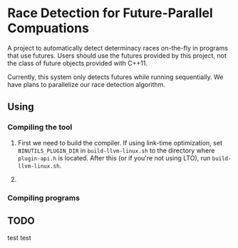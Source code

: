 # Race Detection for Future-Parallel Compuations

A project to automatically detect determinacy races on-the-fly in
programs that use futures. Users should use the futures provided by
this project, not the class of future objects provided with C++11.

Currently, this system only detects futures while running
sequentially. We have plans to parallelize our race detection
algorithm.

## Using

### Compiling the tool

1. First we need to build the compiler. If using link-time
   optimization, set `BINUTILS_PLUGIN_DIR` in `build-llvm-linux.sh` to
   the directory where `plugin-api.h` is located. After this (or if
   you're not using LTO), run `build-llvm-linux.sh`.
   
2.

### Compiling programs

## TODO
test
test
